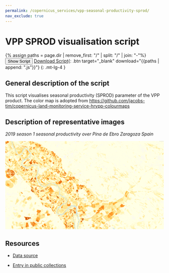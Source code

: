 ```yaml
---
permalink: /copernicus_services/vpp-seasonal-productivity-sprod/
nav_exclude: true
---
```


# VPP SPROD visualisation script

{% assign paths = page.dir | remove_first: "/" | split: "/" | join: "-"%}
<button class="btn btn-primary" id="toggle-script" onclick="toggleScript()">Show Script</button>
[Download Script](script.js){: .btn target="_blank" download="{{paths | append: ".js"}}"}
{: .mt-lg-4 }

<div id="script" style="display:none;"> 
{% highlight javascript %}
{% include_relative script.js %}
{% endhighlight %}
</div>

## General description of the script  
This script visualises seasonal productivity (SPROD) parameter of the VPP product. The color map is adopted from https://github.com/jacobs-tim/copernicus-land-monitoring-service-hrvpp-colourmaps 


  
## Description of representative images
*2019 season 1  seasonal productivity over Pina de Ebro Zaragoza Spain* 

![SPROD Pina de Ebro Zaragoza Spain](fig/pina-de-ebro-spain.PNG)   

## Resources

- [Data source](https://land.copernicus.eu/pan-european/biophysical-parameters/high-resolution-vegetation-phenology-and-productivity)

- [Entry in public collections](https://github.com/sentinel-hub/public-collections/tree/main/collections/vegetation-phenology-and-productivity-parameters-season-1)

